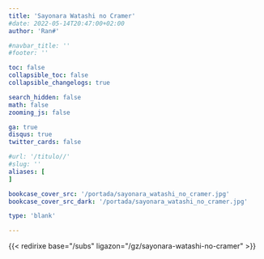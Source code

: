 ```yaml
---
title: 'Sayonara Watashi no Cramer'
#date: 2022-05-14T20:47:00+02:00
author: 'Ran#'

#navbar_title: ''
#footer: ''

toc: false
collapsible_toc: false
collapsible_changelogs: true

search_hidden: false
math: false
zooming_js: false

ga: true
disqus: true
twitter_cards: false

#url: '/titulo//'
#slug: ''
aliases: [
]

bookcase_cover_src: '/portada/sayonara_watashi_no_cramer.jpg'
bookcase_cover_src_dark: '/portada/sayonara_watashi_no_cramer.jpg'

type: 'blank'

---
```


{{< redirixe base="/subs" ligazon="/gz/sayonara-watashi-no-cramer" >}}
